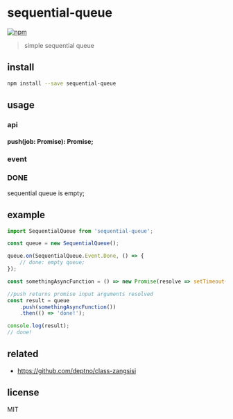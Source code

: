 # sequential-queue
[![npm](https://img.shields.io/npm/dt/sequential-queue.svg?style=for-the-badge)](https://www.npmjs.com/package/sequential-queue)

> simple sequential queue

## install

```bash
npm install --save sequential-queue
```

## usage

### api

#### push(job: Promise<any>): Promise<any>;

### event

### DONE
sequential queue is empty;

## example

```typescript
import SequentialQueue from 'sequential-queue';

const queue = new SequentialQueue();

queue.on(SequentialQueue.Event.Done, () => {
    // done: empty queue;
});

const somethingAsyncFunction = () => new Promise(resolve => setTimeout(resolve, 1000));

//push returns promise input arguments resolved
const result = queue
    .push(somethingAsyncFunction())
    .then(() => 'done!');

console.log(result);
// done!

```
## related
- https://github.com/deptno/class-zangsisi

## license
MIT
